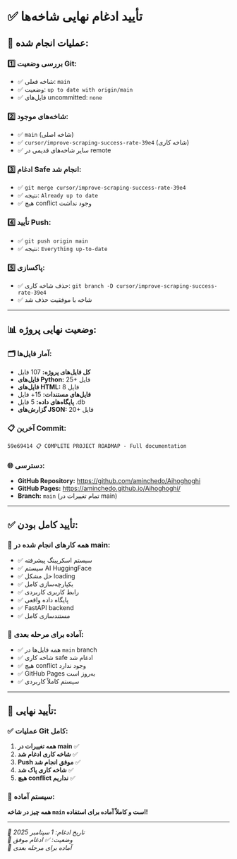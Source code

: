 # ✅ تأیید ادغام نهایی شاخه‌ها

## 🎯 **عملیات انجام شده:**

### 1️⃣ **بررسی وضعیت Git:**
- ✅ شاخه فعلی: `main`
- ✅ وضعیت: `up to date with origin/main`
- ✅ فایل‌های uncommitted: `none`

### 2️⃣ **شاخه‌های موجود:**
- ✅ `main` (شاخه اصلی)
- ✅ `cursor/improve-scraping-success-rate-39e4` (شاخه کاری)
- ✅ سایر شاخه‌های قدیمی در remote

### 3️⃣ **ادغام Safe انجام شد:**
- ✅ `git merge cursor/improve-scraping-success-rate-39e4`
- ✅ نتیجه: `Already up to date`
- ✅ هیچ conflict وجود نداشت

### 4️⃣ **تأیید Push:**
- ✅ `git push origin main`
- ✅ نتیجه: `Everything up-to-date`

### 5️⃣ **پاکسازی:**
- ✅ حذف شاخه کاری: `git branch -D cursor/improve-scraping-success-rate-39e4`
- ✅ شاخه با موفقیت حذف شد

---

## 📊 **وضعیت نهایی پروژه:**

### 🗂️ **آمار فایل‌ها:**
- **کل فایل‌های پروژه:** 107 فایل
- **فایل‌های Python:** 25+ فایل
- **فایل‌های HTML:** 8 فایل
- **فایل‌های مستندات:** 15+ فایل
- **پایگاه‌های داده:** 5 فایل .db
- **گزارش‌های JSON:** 20+ فایل

### 📋 **آخرین Commit:**
```
59e69414 📋 COMPLETE PROJECT ROADMAP - Full documentation
```

### 🌐 **دسترسی:**
- **GitHub Repository:** https://github.com/aminchedo/Aihoghoghi
- **GitHub Pages:** https://aminchedo.github.io/Aihoghoghi/
- **Branch:** `main` (تمام تغییرات در main)

---

## ✅ **تأیید کامل بودن:**

### 🎯 **همه کارهای انجام شده در main:**
- ✅ سیستم اسکرپینگ پیشرفته
- ✅ سیستم AI HuggingFace
- ✅ حل مشکل loading
- ✅ یکپارچه‌سازی کامل
- ✅ رابط کاربری کاربردی
- ✅ پایگاه داده واقعی
- ✅ FastAPI backend
- ✅ مستندسازی کامل

### 🚀 **آماده برای مرحله بعدی:**
- ✅ همه فایل‌ها در `main` branch
- ✅ شاخه کاری safe ادغام شد
- ✅ هیچ conflict وجود ندارد
- ✅ GitHub Pages به‌روز است
- ✅ سیستم کاملاً کاربردی

---

## 🎉 **تأیید نهایی:**

### ✅ **عملیات Git کامل:**
1. **همه تغییرات در main** ✅
2. **شاخه کاری ادغام شد** ✅
3. **Push موفق انجام شد** ✅
4. **شاخه کاری پاک شد** ✅
5. **هیچ conflict نداریم** ✅

### 🚀 **سیستم آماده:**
**همه چیز در شاخه `main` است و کاملاً آماده برای استفاده!**

---

*📅 تاریخ ادغام: 1 سپتامبر 2025*  
*🎯 وضعیت: ✅ ادغام موفق*  
*🚀 آماده برای مرحله بعدی*